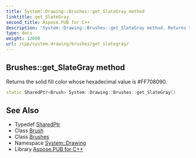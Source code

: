 ```yaml
---
title: System::Drawing::Brushes::get_SlateGray method
linktitle: get_SlateGray
second_title: Aspose.PUB for C++
description: 'System::Drawing::Brushes::get_SlateGray method. Returns the solid fill color whose hexadecimal value is #FF708090 in C++.'
type: docs
weight: 12600
url: /cpp/system.drawing/brushes/get_slategray/
---
```

## Brushes::get_SlateGray method


Returns the solid fill color whose hexadecimal value is #FF708090.

```cpp
static SharedPtr<Brush> System::Drawing::Brushes::get_SlateGray()
```

## See Also

* Typedef [SharedPtr](../../../system/sharedptr/)
* Class [Brush](../../brush/)
* Class [Brushes](../)
* Namespace [System::Drawing](../../)
* Library [Aspose.PUB for C++](../../../)
